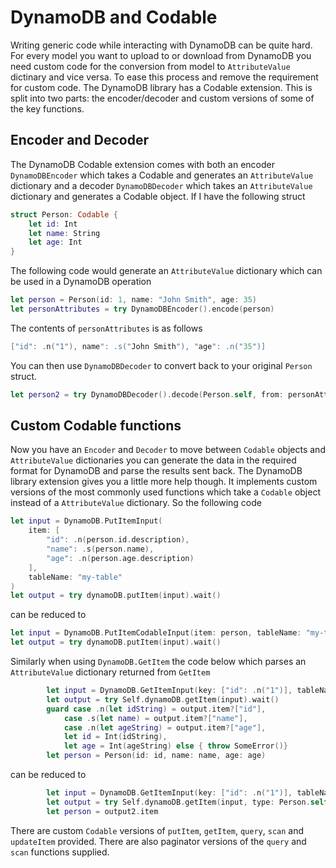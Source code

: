 # DynamoDB and Codable

Writing generic code while interacting with DynamoDB can be quite hard. For every model you want to upload to or download from DynamoDB you need custom code for the conversion from model to `AttributeValue` dictinary and vice versa. To ease this process and remove the requirement for custom code. The DynamoDB library has a Codable extension. This is split into two parts: the encoder/decoder and custom versions of some of the key functions.

## Encoder and Decoder

The DynamoDB Codable extension comes with both an encoder `DynamoDBEncoder` which takes a Codable and generates an `AttributeValue` dictionary and a decoder `DynamoDBDecoder` which takes an `AttributeValue` dictionary and generates a Codable object. If I have the following struct
```swift
struct Person: Codable {
    let id: Int
    let name: String
    let age: Int
}
```
The following code would generate an `AttributeValue` dictionary which can be used in a DynamoDB operation
```swift
let person = Person(id: 1, name: "John Smith", age: 35)
let personAttributes = try DynamoDBEncoder().encode(person)
```
The contents of `personAttributes` is as follows
```swift
["id": .n("1"), name": .s("John Smith"), "age": .n("35")]
```
You can then use `DynamoDBDecoder` to convert back to your original `Person` struct.
```swift
let person2 = try DynamoDBDecoder().decode(Person.self, from: personAttributes)
```

## Custom Codable functions

Now you have an `Encoder` and `Decoder` to move between `Codable` objects and `AttributeValue` dictionaries you can generate the data in the required format for DynamoDB and parse the results sent back. The DynamoDB library extension gives you a little more help though. It implements custom versions of the most commonly used functions which take a `Codable` object instead of a `AttributeValue` dictionary. So the following code
```swift
let input = DynamoDB.PutItemInput(
    item: [
        "id": .n(person.id.description),
        "name": .s(person.name), 
        "age": .n(person.age.description)
    ], 
    tableName: "my-table"
)
let output = try dynamoDB.putItem(input).wait()
```
can be reduced to 
```swift
let input = DynamoDB.PutItemCodableInput(item: person, tableName: "my-table")
let output = try dynamoDB.putItem(input).wait()
```
Similarly when using `DynamoDB.GetItem` the code below which parses an `AttributeValue` dictionary returned from `GetItem`
```swift
        let input = DynamoDB.GetItemInput(key: ["id": .n("1")], tableName: "my-table")
        let output = try Self.dynamoDB.getItem(input).wait()
        guard case .n(let idString) = output.item?["id"],
            case .s(let name) = output.item?["name"],
            case .n(let ageString) = output.item?["age"],
            let id = Int(idString),
            let age = Int(ageString) else { throw SomeError()}
        let person = Person(id: id, name: name, age: age)
```
can be reduced to
```swift
        let input = DynamoDB.GetItemInput(key: ["id": .n("1")], tableName: "my-table")
        let output = try Self.dynamoDB.getItem(input, type: Person.self).wait()
        let person = output2.item
```
There are custom `Codable` versions of `putItem`, `getItem`, `query`, `scan` and `updateItem` provided. There are also paginator versions of the `query` and `scan` functions supplied.
